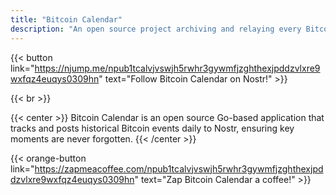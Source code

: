 ```yaml
---
title: "Bitcoin Calendar"
description: "An open source project archiving and relaying every Bitcoin milestone to Nostr"
---
```


{{< button link="https://njump.me/npub1tcalvjvswjh5rwhr3gywmfjzghthexjpddzvlxre9wxfqz4euqys0309hn" text="Follow Bitcoin Calendar on Nostr!" >}}

{{< br >}}

{{< center >}}
Bitcoin Calendar is an open source Go-based application that tracks and posts historical Bitcoin events daily to Nostr, ensuring key moments are never forgotten.
{{< /center >}}

{{< orange-button link="https://zapmeacoffee.com/npub1tcalvjvswjh5rwhr3gywmfjzghthexjpddzvlxre9wxfqz4euqys0309hn" text="Zap Bitcoin Calendar a coffee!" >}}

